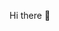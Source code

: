 Hi there 👋

<!--
**Rakheelg/Rakheelg** is a ✨ _special_ ✨ repository because its `README.md` (this file) appears on your GitHub profile.

Here are some ideas to get you started:

- 🔭 I’m currently working on ...
- 🌱 I’m currently learning Python.
- 👯 I’m looking to collaborate on climate-related topics.
- 🤔 I’m looking for help on advancing my coding skills
- 💬 Ask me about ...
- 📫 How to reach me: rakhee.lg@gmail.com
- 😄 Pronouns: her/she
- ⚡ Fun fact: ...
-->
